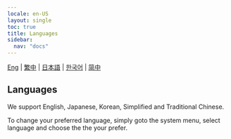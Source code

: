 ```yaml
---
locale: en-US
layout: single
toc: true
title: Languages
sidebar:
  nav: "docs"
---
```

[Eng](/dancexr/features/languages) | [繁中](/tw/dancexr/features/languages) | [日本語](/jp/dancexr/features/languages) | [한국어](/kr/dancexr/features/languages) | [简中](/zh/dancexr/features/languages)


## Languages
We support English, Japanese, Korean, Simplified and Traditional Chinese.

To change your preferred language, simply goto the system menu, select language and choose the the your prefer.